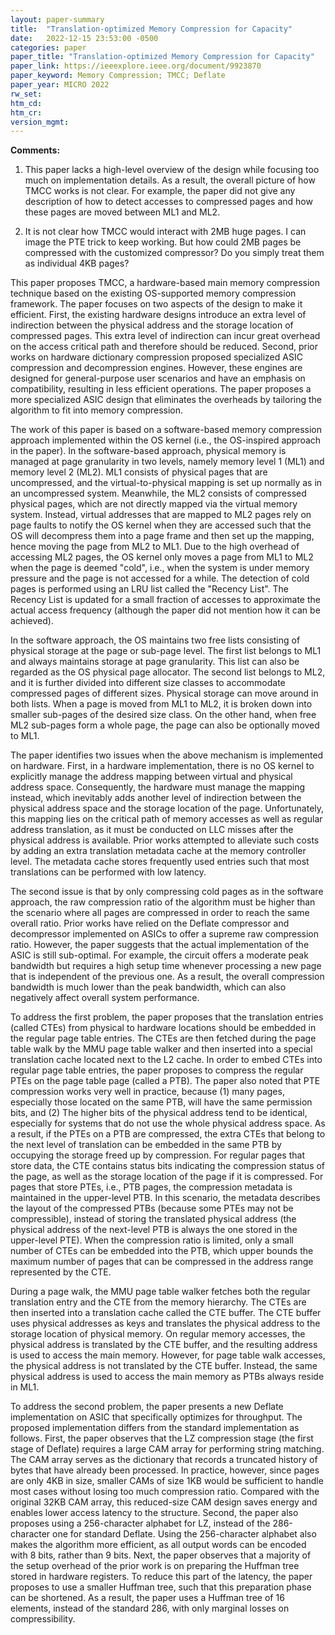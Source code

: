 ```yaml
---
layout: paper-summary
title:  "Translation-optimized Memory Compression for Capacity"
date:   2022-12-15 23:53:00 -0500
categories: paper
paper_title: "Translation-optimized Memory Compression for Capacity"
paper_link: https://ieeexplore.ieee.org/document/9923870
paper_keyword: Memory Compression; TMCC; Deflate
paper_year: MICRO 2022
rw_set:
htm_cd:
htm_cr:
version_mgmt:
---
```


**Comments:**

1. This paper lacks a high-level overview of the design while focusing too much on implementation details. 
As a result, the overall picture of how TMCC works is not clear. For example, the paper did not give any
description of how to detect accesses to compressed pages and how these pages are moved between ML1 and ML2.

2. It is not clear how TMCC would interact with 2MB huge pages. I can image the PTE trick to keep working.
But how could 2MB pages be compressed with the customized compressor? Do you simply treat them as individual 4KB pages?

This paper proposes TMCC, a hardware-based main memory compression technique based on the existing OS-supported 
memory compression framework. The paper focuses on two aspects of the design to make it efficient. First, the 
existing hardware designs introduce an extra level of indirection between the physical address and the storage location
of compressed pages. This extra level of indirection can incur great overhead on the access critical path and 
therefore should be reduced. Second, prior works on hardware dictionary compression proposed specialized ASIC 
compression and decompression engines. However, these engines are designed for general-purpose user scenarios and 
have an emphasis on compatibility, resulting in less efficient operations. The paper proposes a more specialized 
ASIC design that eliminates the overheads by tailoring the algorithm to fit into memory compression.

The work of this paper is based on a software-based memory compression approach implemented within the OS kernel 
(i.e., the OS-inspired approach in the paper). In the software-based approach, physical memory is managed at 
page granularity in two levels, namely memory level 1 (ML1) and memory level 2 (ML2). ML1 consists of physical pages
that are uncompressed, and the virtual-to-physical mapping is set up normally as in an uncompressed system. Meanwhile,
the ML2 consists of compressed physical pages, which are not directly mapped via the virtual memory system. 
Instead, virtual addresses that are mapped to ML2 pages rely on page faults to notify the OS kernel when they are 
accessed such that the OS will decompress them into a page frame and then set up the mapping, hence moving the 
page from ML2 to ML1.
Due to the high overhead of accessing ML2 pages, the OS kernel only moves a page from ML1 to ML2 when the page is 
deemed "cold", i.e., when the system is under memory pressure and the page is not accessed for a while. 
The detection of cold pages is performed using an LRU list called the "Recency List". The Recency List is updated
for a small fraction of accesses to approximate the actual access frequency (although the paper did not mention how
it can be achieved).

In the software approach, the OS maintains two free lists consisting of physical storage at the page or sub-page level.
The first list belongs to ML1 and always maintains storage at page granularity. This list can also be regarded as the 
OS physical page allocator. The second list belongs to ML2, and it is further divided into different size classes to 
accommodate compressed pages of different sizes. Physical storage can move around in both lists. When a page 
is moved from ML1 to ML2, it is broken down into smaller sub-pages of the desired size class. On the other hand, when
free ML2 sub-pages form a whole page, the page can also be optionally moved to ML1.

The paper identifies two issues when the above mechanism is implemented on hardware. First, in a hardware 
implementation, there is no OS kernel to explicitly manage the address mapping between virtual and physical address
space. Consequently, the hardware must manage the mapping instead, which inevitably adds another level of indirection
between the physical address space and the storage location of the page. 
Unfortunately, this mapping lies on the critical path of memory accesses as well as regular address translation, as 
it must be conducted on LLC misses after the physical address is available. 
Prior works attempted to alleviate such costs by adding an extra translation metadata cache at the memory controller
level. The metadata cache stores frequently used entries such that most translations can be performed with low latency.

The second issue is that by only compressing cold pages as in the software approach, the raw compression ratio of the 
algorithm must be higher than the scenario where all pages are compressed in order to reach the same overall ratio.
Prior works have relied on the Deflate compressor and decompressor implemented on ASICs to offer a supreme raw
compression ratio. However, the paper suggests that the actual implementation of the ASIC is still sub-optimal.
For example, the circuit offers a moderate peak bandwidth but requires a high setup time whenever processing
a new page that is independent of the previous one. As a result, the overall compression bandwidth is much lower 
than the peak bandwidth, which can also negatively affect overall system performance.

To address the first problem, the paper proposes that the translation entries (called CTEs) from physical to hardware
locations should be embedded in the regular page table entries. The CTEs are then fetched during the page table walk
by the MMU page table walker and then inserted into a special translation cache located next to the L2 cache.
In order to embed CTEs into regular page table entries, the paper proposes to compress the regular PTEs on the page 
table page (called a PTB). The paper also noted that PTE compression works very well in practice, because (1) many
pages, especially those located on the same PTB, will have the same permission bits, and (2) The higher bits of the 
physical address tend to be identical, especially for systems that do not use the whole physical address space.
As a result, if the PTEs on a PTB are compressed, the extra CTEs that belong to the next level of translation can
be embedded in the same PTB by occupying the storage freed up by compression.
For regular pages that store data, the CTE contains status bits indicating the compression status of the page,
as well as the storage location of the page if it is compressed. 
For pages that store PTEs, i.e., PTB pages, the compression metadata is maintained in the upper-level PTB. 
In this scenario, the metadata describes the layout of the compressed PTBs (because some PTEs may not be 
compressible), instead of storing the translated physical address (the physical address of the next-level
PTB is always the one stored in the upper-level PTE). 
When the compression ratio is limited, only a small number of CTEs can be embedded into the PTB, which upper bounds
the maximum number of pages that can be compressed in the address range represented by the CTE.

During a page walk, the MMU page table walker fetches both the regular translation entry and the CTE from the 
memory hierarchy. The CTEs are then inserted into a translation cache called the CTE buffer. The CTE buffer uses 
physical addresses as keys and translates the physical address to the storage location of physical memory. 
On regular memory accesses, the physical address is translated by the CTE buffer, and the resulting address
is used to access the main memory. However, for page table walk accesses, the physical address is not translated
by the CTE buffer. Instead, the same physical address is used to access the main memory as PTBs always reside in ML1.

To address the second problem, the paper presents a new Deflate implementation on ASIC that specifically optimizes 
for throughput. 
The proposed implementation differs from the standard implementation as follows.
First, the paper observes that the LZ compression stage (the first stage of Deflate) requires a large CAM array 
for performing string matching. The CAM array serves as the dictionary that records a truncated history of bytes 
that have already been processed. In practice, however, since pages are only 4KB in size, smaller CAMs of size 1KB
would be sufficient to handle most cases without losing too much compression ratio. Compared with the original 32KB
CAM array, this reduced-size CAM design saves energy and enables lower access latency to the structure.
Second, the paper also proposes using a 256-character alphabet for LZ, instead of the 286-character one for standard 
Deflate. Using the 256-character alphabet also makes the algorithm more efficient, as all output words can be encoded 
with 8 bits, rather than 9 bits.
Next, the paper observes that a majority of the setup overhead of the prior work is on preparing the Huffman tree
stored in hardware registers. To reduce this part of the latency, the paper proposes to use a smaller Huffman tree,
such that this preparation phase can be shortened. As a result, the paper uses a Huffman tree of 16 elements,
instead of the standard 286, with only marginal losses on compressibility.